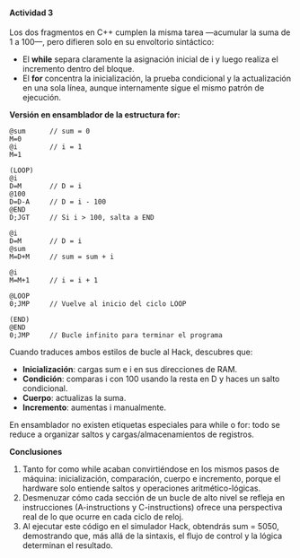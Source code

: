 #### Actividad 3

Los dos fragmentos en C++ cumplen la misma tarea —acumular la suma de 1 a 100—, pero difieren solo en su envoltorio sintáctico:

* El **while** separa claramente la asignación inicial de i y luego realiza el incremento dentro del bloque.
* El **for** concentra la inicialización, la prueba condicional y la actualización en una sola línea, aunque internamente sigue el mismo patrón de ejecución.

**Versión en ensamblador de la estructura for:**

```
@sum      // sum = 0
M=0
@i        // i = 1
M=1

(LOOP)
@i
D=M       // D = i
@100
D=D-A     // D = i - 100
@END
D;JGT     // Si i > 100, salta a END

@i
D=M       // D = i
@sum
M=D+M     // sum = sum + i

@i
M=M+1     // i = i + 1

@LOOP
0;JMP     // Vuelve al inicio del ciclo LOOP

(END)
@END
0;JMP     // Bucle infinito para terminar el programa
```

Cuando traduces ambos estilos de bucle al Hack, descubres que:

* **Inicialización**: cargas sum e i en sus direcciones de RAM.
* **Condición**: comparas i con 100 usando la resta en D y haces un salto condicional.
* **Cuerpo**: actualizas la suma.
* **Incremento**: aumentas i manualmente.

En ensamblador no existen etiquetas especiales para while o for: todo se reduce a organizar saltos y cargas/almacenamientos de registros.

**Conclusiones**

1. Tanto for como while acaban convirtiéndose en los mismos pasos de máquina: inicialización, comparación, cuerpo e incremento, porque el hardware solo entiende saltos y operaciones aritmético-lógicas.
2. Desmenuzar cómo cada sección de un bucle de alto nivel se refleja en instrucciones (A-instructions y C-instructions) ofrece una perspectiva real de lo que ocurre en cada ciclo de reloj.
3. Al ejecutar este código en el simulador Hack, obtendrás sum = 5050, demostrando que, más allá de la sintaxis, el flujo de control y la lógica determinan el resultado.
